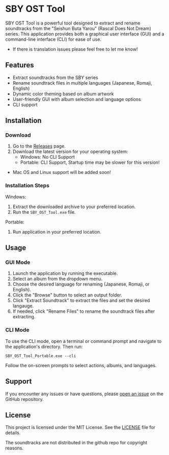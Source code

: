 # SBY OST Tool

SBY OST Tool is a powerful tool designed to extract and rename soundtracks from the "Seishun Buta Yarou" (Rascal Does Not Dream) series. This application provides both a graphical user interface (GUI) and a command-line interface (CLI) for ease of use.

* If there is translation issues please feel free to let me know!

## Features

- Extract soundtracks from the SBY series
- Rename soundtrack files in multiple languages (Japanese, Romaji, English)
- Dynamic color theming based on album artwork
- User-friendly GUI with album selection and language options
- CLI support 

## Installation

### Download

1. Go to the [Releases](https://github.com/Synthworks0/SBY-OST-Tool/releases) page.
2. Download the latest version for your operating system:
   - Windows: No CLI Support
   - Portable: CLI Support, Startup time may be slower for this version!

* Mac OS and Linux support will be added soon!

### Installation Steps

Windows:
1. Extract the downloaded archive to your preferred location.
2. Run the `SBY_OST_Tool.exe` file.

Portable:
1. Run application in your preferred location.

## Usage

### GUI Mode

1. Launch the application by running the executable.
2. Select an album from the dropdown menu.
3. Choose the desired language for renaming (Japanese, Romaji, or English).
4. Click the "Browse" button to select an output folder.
5. Click "Extract Soundtrack" to extract the files and set the desired langauge.
6. If needed, click "Rename Files" to rename the soundtrack files after extracting.

### CLI Mode

To use the CLI mode, open a terminal or command prompt and navigate to the application's directory. Then run:

`SBY_OST_Tool_Portable.exe --cli`

Follow the on-screen prompts to select actions, albums, and languages.

## Support

If you encounter any issues or have questions, please [open an issue](https://github.com/Synthworks0/SBY-OST-Tool/issues) on the GitHub repository.

## License

This project is licensed under the MIT License. See the [LICENSE](https://github.com/Synthworks0/SBY-OST-Tool/blob/main/LICENSE) file for details.

The soundtracks are not distributed in the github repo for copyright reasons.
